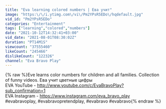 ```yaml
---
title: "Eva learning colored numbers | Ева учит"
image: "https:\/\/i.ytimg.com\/vi\/Pm2YPsR5EDo\/hqdefault.jpg"
vid_id: "Pm2YPsR5EDo"
categories: "Entertainment"
tags: ["learning","colored","numbers"]
date: "2021-10-12T14:32:41+03:00"
vid_date: "2021-08-01T08:30:02Z"
duration: "PT14M1S"
viewcount: "37555460"
likeCount: "245466"
dislikeCount: "122326"
channel: "Eva Bravo Play"
---
```

{% raw %}Eve learns color numbers for children and all families. Collection of funny videos. Ева учит цветные цифры<br />EVA YouTube - <a rel="nofollow" target="blank" href="http://www.youtube.com/c/EvaBravoPlay?sub_confirmation=1">http://www.youtube.com/c/EvaBravoPlay?sub_confirmation=1</a><br />EVA Instagram - <a rel="nofollow" target="blank" href="https://www.instagram.com/eva_bravo_play">https://www.instagram.com/eva_bravo_play</a><br />#evabravoplay, #evabravopretendplay, #evabravo #evabravo{% endraw %}
